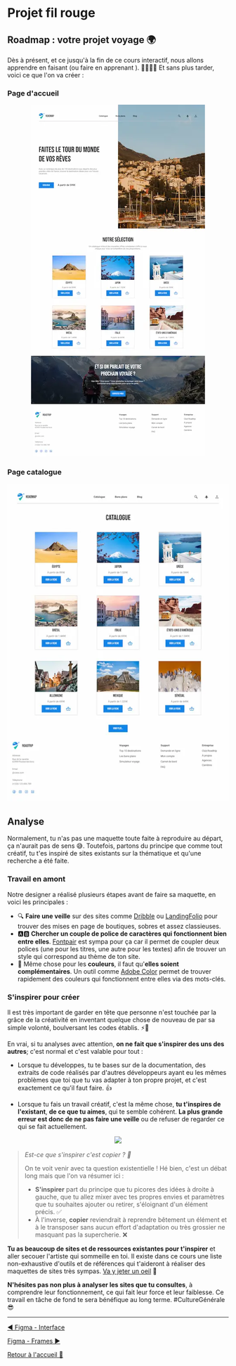 # Projet fil rouge

## Roadmap : votre projet voyage 🌍

Dès à présent, et ce jusqu'à la fin de ce cours interactif, nous allons apprendre en faisant (ou faire en apprenant ). 🥳🎉👯‍♂️ Et sans plus tarder, voici ce que l'on va créer :

### Page d'accueil

<p align="center">
    <img src="../assets/04-figma-fil-rouge/Homepage.webp"/>
</p>

### Page catalogue

<p align="center">
    <img src="../assets/04-figma-fil-rouge/Catalog.webp"/>
</p>

## Analyse

Normalement, tu n'as pas une maquette toute faite à reproduire au départ, ça n'aurait pas de sens 😅. Toutefois, partons du principe que comme tout créatif, tu t'es inspiré de sites existants sur la thématique et qu'une recherche a été faite.

### Travail en amont

Notre designer a réalisé plusieurs étapes avant de faire sa maquette, en voici les principales :

- 🔍 **Faire une veille** sur des sites comme [Dribble](https://dribbble.com/) ou [LandingFolio](https://www.landingfolio.com/) pour trouver des mises en page de boutiques, sobres et assez classieuses.
- 🅰️🅱️ **Chercher un couple de police de caractères qui fonctionnent bien entre elles**. [Fontpair](https://www.fontpair.co/all) est sympa pour ça car il permet de coupler deux polices (une pour les titres, une autre pour les textes) afin de trouver un style qui correspond au thème de ton site.
- 🎨 Même chose pour les **couleurs**, il faut qu'**elles soient complémentaires**. Un outil comme [Adobe Color](https://color.adobe.com/fr/explore) permet de trouver rapidement des couleurs qui fonctionnent entre elles via des mots-clés.

### S'inspirer pour créer

Il est très important de garder en tête que personne n'est touchée par la grâce de la créativité en inventant quelque chose de nouveau de par sa simple volonté, boulversant les codes établis. ⚡🧠

En vrai, si tu analyses avec attention, **on ne fait que s'inspirer des uns des autres**; c'est normal et c'est valable pour tout :

- Lorsque tu développes, tu te bases sur de la documentation, des extraits de code réalisés par d'autres développeurs ayant eu les mêmes problèmes que toi que tu vas adapter à ton propre projet, et c'est exactement ce qu'il faut faire. 👍

- Lorsque tu fais un travail créatif, c'est la même chose, **tu t'inspires de l'existant**, **de ce que tu aimes**, qui te semble cohérent. **La plus grande erreur est donc de ne pas faire une veille** ou de refuser de regarder ce qui se fait actuellement.

<p align="center">
    <img src="https://media.giphy.com/media/v1.Y2lkPTc5MGI3NjExYnNzaWQ0MjZzOWVjdjUwOWR5enR2YjZycXN5Z3hoc2xpZ2NvOHJmYiZlcD12MV9pbnRlcm5hbF9naWZfYnlfaWQmY3Q9Zw/0ydSyv1hNoeicOxan8/giphy.gif"/>
</p>

> _Est-ce que s'inspirer c'est copier ? 🤔_
>
> On te voit venir avec ta question existentielle ! Hé bien, c'est un débat long mais que l'on va résumer ici :
>
> - **S'inspirer** part du principe que tu picores des idées à droite à gauche, que tu allez mixer avec tes propres envies et paramètres que tu souhaites ajouter ou retirer, s'éloignant d'un élément précis. ✅
> - À l'inverse, **copier** reviendrait à reprendre bêtement un élément et à le transposer sans aucun effort d'adaptation ou très grossier ne masquant pas la supercherie. ❌

**Tu as beaucoup de sites et de ressources existantes pour t'inspirer** et aller secouer l'artiste qui sommeille en toi. Il existe dans ce cours une liste non-exhaustive d'outils et de références qui t'aideront à réaliser des maquettes de sites très sympas. [Va y jeter un oeil](../ressources.md) 👀

**N'hésites pas non plus à analyser les sites que tu consultes**, à comprendre leur fonctionnement, ce qui fait leur force et leur faiblesse. Ce travail en tâche de fond te sera bénéfique au long terme. #CultureGénérale 😎

---

[◀️ Figma - Interface](./03-figma-interface.md)

[Figma - Frames ▶️](./05-figma-frames.md)

[Retour à l'accueil 📍](../README.md)
